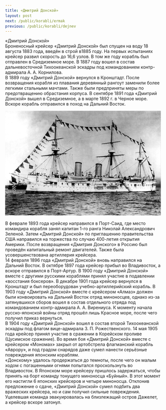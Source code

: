 ```yaml
---
title: «Дмитрий Донской»
layout: post
next: /public/korabli/ermak
previous: /public/korabli/dejnev
---
```


«Дмитрий Донской»  
Броненосный крейсер «Дмитрий Донской» был спущен на воду 18 августа 1883 года, введён в строй в1885 году. На первых испытаниях крейсер развил скорость до 16,6 узлов. В том же году корабль был отправлен в Средиземное море. В 1887 году вошел в состав дальневосточной Тихоокеанской эскадры под командованием контр-адмирала А. А. Корнилова.  
В 1889 году «Дмитрий Донской» вернулся в Кронштадт. После возвращения корабля из плавания деревянный рангоут заменили более легкими стальными мачтами. Также были предприняты меры по предотвращению обрастания корпуса. В сентябре 1891 года «Дмитрий Донской» вышел в Средиземное, а в марте 1892 г. в Черное море. Вскоре корабль отправился в поход на Дальний Восток.  
  

![](/assets/img/Dmtr_Donskoy.gif)  

  
В феврале 1893 года крейсер направился в Порт-Саид, где место командира корабля занял капитан 1-го ранга Николай Александрович Зеленой. Затем «Дмитрий Донской» по приглашению правительства США направился на торжества по случаю 400-летия открытия Америки. После возвращения «Дмитрия Донского» в Россию был проведён капитальный ремонт двигателей. Также была усовершенствована артиллерия крейсера.   
14 февраля 1896 года «Дмитрий Донской» вновь направился на Дальний Восток. В октябре 1897 года крейсер прибыл во Владивосток, а вскоре отправился в Порт-Артур. В 1900 году «Дмитрий Донской» вместе с другими русскими кораблями принял участие в подавлении  «восстания боксеров». В декабре 1901 года крейсер вернулся в Кронштадт и был переоборудован учебно-артиллерийский корабль. В 1903 году «Дмитрий Донской» вместе с крейсером «Алмаз» должен были конвоировать на Дальний Восток отряд миноносцев, однако из-за затянувшихся сборов вошел в состав отдельного отряда под командованием контр-адмирала А. А. Вирениуса. К моменту начала русско-японской войны отряд прошёл лишь Красное море, после чего получил приказ вернуться.   
В 1904 году «Дмитрий Донской» вошел в состав второй Тихоокеанской эскадры под флагом вице-адмирала З. П. Рожественского. 14 мая 1905 года крейсер принял участие в сражении в Корейском проливе (Цусимское сражение). Во время боя «Дмитрий Донской» вместе с крейсером «Мономах» закрыл от артобстрела флагманский корабль «Аврору», и под градом снарядов даже сумел нанести серьёзные повреждения японским кораблям.   
«Донскому» удалось продержаться до темноты, после чего он малым ходом с погашенными огнями попытался проскользнуть во Владивосток. В Японском море крейсеру пришлось задержаться, чтобы принять на борт команду тонущего миноносца «Буйный». В этот момент его настигли 6 японских крейсеров и четыре миноносца. Отклонив предложение о сдаче, «Дмитрий Донской» сумел подбить два вражеских крейсера, но и сам получил сильные повреждения. Уцелевшая команда эвакуировалась на близлежащий остров Дажелет, а крейсер вскоре затонул.  
 